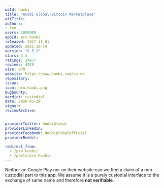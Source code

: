 ```yaml
---
wsId: huobi
title: "Huobi Global-Bitcoin Marketplace"
altTitle: 
authors:
- leo
users: 1000000
appId: pro.huobi
released: 2017-11-01
updated: 2021-10-14
version: "6.5.2"
stars: 4.1
ratings: 14877
reviews: 4919
size: 97M
website: https://www.huobi.com/en-us
repository: 
issue: 
icon: pro.huobi.png
bugbounty: 
verdict: custodial
date: 2020-05-29
signer: 
reviewArchive:


providerTwitter: HuobiGlobal
providerLinkedIn: 
providerFacebook: huobiglobalofficial
providerReddit: 

redirect_from:
  - /pro.huobi/
  - /posts/pro.huobi/
---
```



Neither on Google Play nor on their website can we find a claim of a
non-custodial part to this app. We assume it is a purely custodial interface to
the exchange of same name and therefore **not verifiable**.
